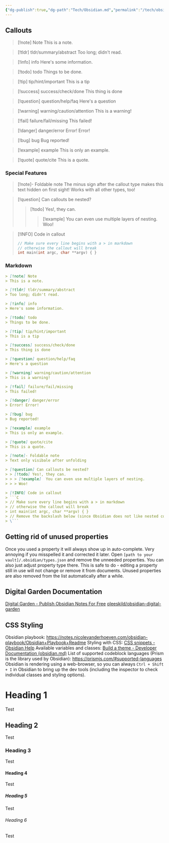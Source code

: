 ```yaml
---
{"dg-publish":true,"dg-path":"Tech/Obsidian.md","permalink":"/tech/obsidian/","tags":["knowledge-base"],"created":"2025-04-26T13:30:21.505+02:00","updated":"2025-05-24T12:55:18.426+02:00"}
---
```


## Callouts
> [!note] Note
> This is a note.

> [!tldr] tldr/summary/abstract
> Too long; didn't read.

> [!info] info
> Here's some information.

> [!todo] todo
> Things to be done.

> [!tip] tip/hint/important
> This is a tip

> [!success] success/check/done
> This thing is done

> [!question] question/help/faq
> Here's a question

> [!warning] warning/caution/attention
> This is a warning!

> [!fail] failure/fail/missing
> This failed!

> [!danger] danger/error
> Error! Error!

> [!bug] bug
> Bug reported!

> [!example] example
> This is only an example.

> [!quote] quote/cite
> This is a quote.
### Special Features
> [!note]- Foldable note
> The minus sign after the callout type makes this text hidden on first sight! Works with all other types, too!

> [!question] Can callouts be nested?
> > [!todo] Yes!, they can.
> > > [!example]  You can even use multiple layers of nesting.
> > > Woo!

> [!INFO] Code in callout
> ```C
> // Make sure every line begins with a > in markdown
> // otherwise the callout will break
> int main(int argc, char **argv) { }
> ```

### Markdown
```Markdown
> [!note] Note
> This is a note.

> [!tldr] tldr/summary/abstract
> Too long; didn't read.

> [!info] info
> Here's some information.

> [!todo] todo
> Things to be done.

> [!tip] tip/hint/important
> This is a tip

> [!success] success/check/done
> This thing is done

> [!question] question/help/faq
> Here's a question

> [!warning] warning/caution/attention
> This is a warning!

> [!fail] failure/fail/missing
> This failed!

> [!danger] danger/error
> Error! Error!

> [!bug] bug
> Bug reported!

> [!example] example
> This is only an example.

> [!quote] quote/cite
> This is a quote.

> [!note]- Foldable note
> Text only visibale after unfolding

> [!question] Can callouts be nested?
> > [!todo] Yes!, they can.
> > > [!example]  You can even use multiple layers of nesting.
> > > Woo!

> [!INFO] Code in callout
> ```C
> // Make sure every line begins with a > in markdown
> // otherwise the callout will break
> int main(int argc, char **argv) { }
> // Remove the backslash below (since Obsidian does not like nested codeblocks)
> \```
```

## Getting rid of unused properties
Once you used a property it will always show up in auto-complete. Very annoying if you misspelled it and corrected it later.
Open `[path to your vault]/.obsidian/types.json` and remove the unneeded properties. You can also just adjust property type there.
This is safe to do - editing a property still in use will not change or remove it from documents.
Unused properties are also removed from the list automatically after a while.
## Digital Garden Documentation
[Digital Garden - Publish Obsidian Notes For Free](https://dg-docs.ole.dev/)
[oleeskild/obsidian-digital-garden](https://github.com/oleeskild/Obsidian-Digital-Garden)
## CSS Styling
Obsidian playbook: https://notes.nicolevanderhoeven.com/obsidian-playbook/Obsidian+Playbook+Readme
Styling with CSS: [CSS snippets - Obsidian Help](https://help.obsidian.md/Extending+Obsidian/CSS+snippets)
Available variables and classes: [Build a theme - Developer Documentation (obsidian.md)](https://docs.obsidian.md/Themes/App+themes/Build+a+theme#Step%207%20Discover%20CSS%20variables%20in%20use)
List of supported codeblock languages (Prism is the library used by Obsidian): https://prismjs.com/#supported-languages
Obsidian is rendering using a web-browser, so you can always `Ctrl + Shift + I` in Obsidian to bring up the dev tools (including the inspector to check individual classes and styling options).
# Heading 1
Test
## Heading 2
Test
### Heading 3
Test
#### Heading 4
Test
##### Heading 5
Test
###### Heading 6
Test